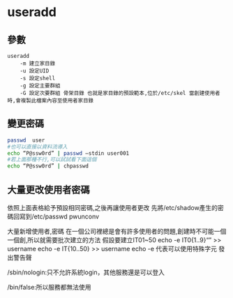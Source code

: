 # useradd #

## 參數 ##
```
useradd 
    -m 建立家目錄 
    -u 設定UID 
    -s 設定shell 
    -g 設定主要群組 
    -G 設定次要群組 骨架目錄 也就是家目錄的預設範本,位於/etc/skel 當創建使用者時,會複製此檔案內容至使用者家目錄
```

## 變更密碼 ##

```bash
passwd  user 
#也可以直接以資料流導入
echo “P@ssw0rd” | passwd –stdin user001 
#若上面那種不行,可以試試看下面這個 
echo “P@ssw0rd” | chpasswd
```

## 大量更改使用者密碼 ##

依照上面表格給予預設相同密碼,之後再讓使用者更改 先將/etc/shadow產生的密碼回寫到/etc/passwd pwunconv

大量新增使用者,密碼 在一個公司裡總是會有許多使用者的問題,創建時不可能一個一個創,所以就需要批次建立的方法 假設要建立IT01~50 echo -e IT0{1..9}“” >> username echo -e IT{10..50} >> username echo -e 代表可以使用特殊字元 發出警告聲

/sbin/nologin:只不允許系統login，其他服務還是可以登入

/bin/false:所以服務都無法使用